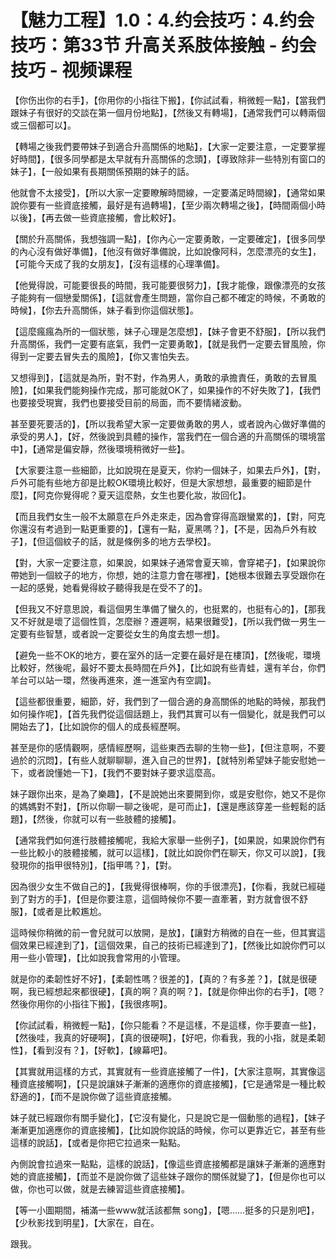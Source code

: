 # 【魅力工程】1.0：4.约会技巧：4.约会技巧：第33节 升高关系肢体接触 - 约会技巧 - 视频课程

【你伤出你的右手】，【你用你的小指往下搬】，【你試試看，稍微輕一點】，【當我們跟妹子有很好的交談在第一個月份地點】，【然後又有轉場】，【通常我們可以轉兩個或三個都可以】。

【轉場之後我們要帶妹子到適合升高關係的地點】，【大家一定要注意，一定要掌握好時間】，【很多同學都是太早就有升高關係的念頭】，【導致除非一些特別有窗口的妹子】，【一般如果有長期關係預期的妹子的話。

他就會不太接受】，【所以大家一定要瞭解時間線，一定要滿足時間線】，【通常如果說你要有一些資底接觸，最好是有過轉場】，【至少兩次轉場之後】，【時間兩個小時以後】，【再去做一些資底接觸，會比較好】。

【關於升高關係，我想強調一點】，【你內心一定要勇敢，一定要確定】，【很多同學的內心沒有做好準備】，【他沒有做好準備說，比如說像阿科，怎麼漂亮的女生】，【可能今天成了我的女朋友】，【沒有這樣的心理準備】。

【他覺得說，可能要很長的時間，我可能要很努力】，【我才能像，跟像漂亮的女孩子能夠有一個戀愛關係】，【這就會產生問題，當你自己都不確定的時候，不勇敢的時候】，【你去升高關係，妹子看到你這個狀態】。

【這麼瘋瘋為所的一個狀態，妹子心理是怎麼想】，【妹子會更不舒服】，【所以我們升高關係，我們一定要有底氣，我們一定要勇敢】，【就是我們一定要去冒風險，你得到一定要去冒失去的風險】，【你又害怕失去。

又想得到】，【這就是為所，對不對，作為男人，勇敢的承擔責任，勇敢的去冒風險】，【如果我們能夠操作完成，那可能就OK了，如果操作的不好失敗了】，【我們也要接受現實，我們也要接受目前的局面，而不要情緒波動。

甚至要死要活的】，【所以我希望大家一定要做勇敢的男人，或者說內心做好準備的承受的男人】，【好，然後說到具體的操作，當我們在一個合適的升高關係的環境當中】，【通常是偏安靜，然後環境稍微好一些】。

【大家要注意一些細節，比如說現在是夏天，你約一個妹子，如果去戶外】，【對，戶外可能有些地方卻是比較OK環境比較好，但是大家想想，最重要的細節是什麼】，【阿克你覺得呢？夏天這麼熱，女生也要化妝，妝回化】。

【而且我們女生一般不太願意在戶外走來走，因為會穿得高跟蠻累的】，【對，阿克你還沒有考過到一點更重要的】，【還有一點，夏黑嗎？】，【不是，因為戶外有紋子】，【但這個紋子的話，就是條例多的地方去學校】。

【對，大家一定要注意，如果說，如果妹子通常會夏天嘛，會穿裙子】，【如果說你帶她到一個紋子的地方，你想，她的注意力會在哪裡】，【她根本很難去享受跟你在一起的感覺，她看覺得紋子聽得我是在受不了的】。

【但我又不好意思說，看這個男生準備了蠻久的，也挺累的，也挺有心的】，【那我又不好就是壞了這個性質，怎麼辦？遷遲啊，結果很難受】，【所以我們做一男生一定要有些智慧，或者說一定要從女生的角度去想一想】。

【避免一些不OK的地方，要在室外的話一定要在最好是在樓頂】，【然後呢，環境比較好，然後呢，最好不要太長時間在戶外】，【比如說有些青蛙，還有羊台，你們羊台可以站一環，然後再進來，進一進室內有空調】。

【這些都很重要，細節，好，我們到了一個合適的身高關係的地點的時候，那我們如何操作呢】，【首先我們從這個話題上，我們其實可以有一個變化，就是我們可以開始去了】，【比如說你的個人的成長經歷啊。

甚至是你的感情觀啊，感情經歷啊，這些東西去聊的生物一些】，【但注意啊，不要過於的沉悶】，【有些人就聊聊聊，進入自己的世界】，【就特別希望妹子能安慰她一下，或者說懂她一下】，【我們不要對妹子要求這麼高。

妹子跟你出來，是為了樂趣】，【不是說她出來要開到你，或是安慰你，她又不是你的媽媽對不對】，【所以你聊一聊之後呢，是可而止】，【還是應該穿差一些輕鬆的話題】，【然後，你就可以有一些肢體的接觸】。

【通常我們如何進行肢體接觸呢，我給大家舉一些例子】，【如果說，如果說你們有一些比較小的肢體接觸，就可以這樣】，【就比如說你們在聊天，你又可以說】，【我發現你的指甲很特別】，【指甲嗎？】，【對。

因為很少女生不做自己的】，【我覺得很棒啊，你的手很漂亮】，【你看，我就已經碰到了對方的手】，【但是你要注意，這個時候你不要一直牽著，對方就會很不舒服】，【或者是比較尷尬。

這時候你稍微的前一會兒就可以放開，是放】，【讓對方稍微的自在一些，但其實這個效果已經達到了】，【這個效果，自己的技術已經達到了】，【然後比如說你們可以用一些小管理】，【比如說我會常用的小管理。

就是你的柔韌性好不好】，【柔韌性嗎？很差的】，【真的？有多差？】，【就是很硬啊，我已經想起來都很硬】，【真的啊？真的啊？】，【就是你伸出你的右手】，【嗯？然後你用你的小指往下搬】，【我很疼啊】。

【你試試看，稍微輕一點】，【你只能看？不是這樣，不是這樣，你手要直一些】，【然後哇，我真的好硬啊】，【真的很硬啊】，【好吧，你看我，我的小指，就是柔韌性】，【看到沒有？】，【好軟】，【線幕吧】。

【其實就用這樣的方式，其實就有一些資底接觸了一件】，【大家注意啊，其實像這種資底接觸啊】，【只是說讓妹子漸漸的適應你的資底接觸】，【它是通常是一種比較舒適的】，【而不是說你做了這些資底接觸。

妹子就已經跟你有關手變化】，【它沒有變化，只是說它是一個動態的過程】，【妹子漸漸更加適應你的資底接觸】，【比如說你說話的時候，你可以更靠近它，甚至有些這樣的說話】，【或者是你把它拉過來一點點。

內側說會拉過來一點點，這樣的說話】，【像這些資底接觸都是讓妹子漸漸的適應對她的資底接觸】，【而並不是說你做了這些妹子跟你的關係就變了】，【但是你也可以做，你也可以做，就是去練習這些資底接觸】。

【等一小圖期間，補滿一些www就活該都無 song】，【嗯……挺多的只是別吧】， 【少秋影找到明星】，【大家在，自在。

跟我。